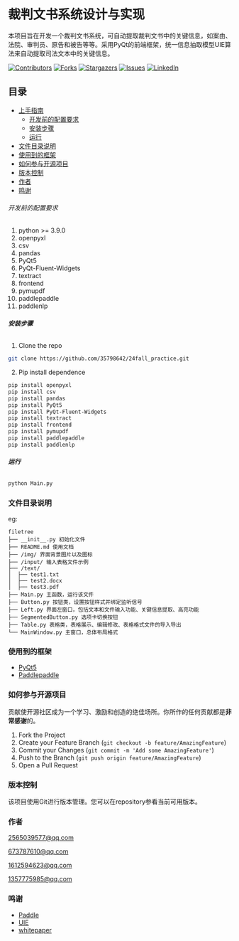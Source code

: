 

# 裁判文书系统设计与实现

本项目旨在开发一个裁判文书系统，可自动提取裁判文书中的关键信息，如案由、法院、审判员、原告和被告等等。采用PyQt的前端框架，统一信息抽取模型UIE算法来自动提取司法文本中的关键信息。

<!-- PROJECT SHIELDS -->

[![Contributors][contributors-shield]][contributors-url]
[![Forks][forks-shield]][forks-url]
[![Stargazers][stars-shield]][stars-url]
[![Issues][issues-shield]][issues-url]
[![LinkedIn][linkedin-shield]][linkedin-url]

 
## 目录

- [上手指南](#上手指南)
  - [开发前的配置要求](#开发前的配置要求)
  - [安装步骤](#安装步骤)
  - [运行](#运行)
- [文件目录说明](#文件目录说明)
- [使用到的框架](#使用到的框架)
- [如何参与开源项目](#如何参与开源项目)
- [版本控制](#版本控制)
- [作者](#作者)
- [鸣谢](#鸣谢)

###### 开发前的配置要求

1. python >= 3.9.0
2. openpyxl
3. csv
4. pandas
5. PyQt5
6. PyQt-Fluent-Widgets
7. textract
8. frontend
9. pymupdf
10. paddlepaddle
11. paddlenlp

###### **安装步骤**

1. Clone the repo

```sh
git clone https://github.com/35798642/24fall_practice.git
```
2. Pip install dependence
```sh
pip install openpyxl
pip install csv
pip install pandas
pip install PyQt5
pip install PyQt-Fluent-Widgets
pip install textract
pip install frontend
pip install pymupdf
pip install paddlepaddle
pip install paddlenlp
```
###### **运行**
```sh
python Main.py
```
### 文件目录说明
eg:

```
filetree 
├── __init__.py 初始化文件
├── README.md 使用文档
├── /img/ 界面背景图片以及图标
├── /input/ 输入表格文件示例
├── /text/
│  ├── test1.txt
│  ├── test2.docx
│  ├── test3.pdf
├── Main.py 主函数，运行该文件
├── Button.py 按钮类，设置按钮样式并绑定监听信号
├── Left.py 界面左窗口，包括文本和文件输入功能、关键信息提取、高亮功能
├── SegmentedButton.py 选项卡切换按钮
├── Table.py 表格类，表格展示、编辑修改、表格格式文件的导入导出
└── MainWindow.py 主窗口，总体布局格式

```


### 使用到的框架

- [PyQt5](https://pypi.org/project/PyQt5/)
- [Paddlepaddle](https://www.paddlepaddle.org.cn)

### 如何参与开源项目

贡献使开源社区成为一个学习、激励和创造的绝佳场所。你所作的任何贡献都是**非常感谢**的。


1. Fork the Project
2. Create your Feature Branch (`git checkout -b feature/AmazingFeature`)
3. Commit your Changes (`git commit -m 'Add some AmazingFeature'`)
4. Push to the Branch (`git push origin feature/AmazingFeature`)
5. Open a Pull Request



### 版本控制

该项目使用Git进行版本管理。您可以在repository参看当前可用版本。

### 作者

2565039577@qq.com

673787610@qq.com

1612594623@qq.com

1357775985@qq.com

### 鸣谢
- [Paddle](https://github.com/PaddlePaddle/PaddleNLP/tree/develop/model_zoo/uie)
- [UIE](https://arxiv.org/pdf/2203.12277.pdf)
- [whitepaper](https://arxiv.org/pdf/1806.08342.pdf)

<!-- links -->
[your-project-path]:35798642/24fall_practice
[contributors-shield]: https://img.shields.io/github/contributors/35798642/24fall_practice.svg?style=flat-square
[contributors-url]: https://github.com/35798642/24fall_practice/graphs/contributors
[forks-shield]: https://img.shields.io/github/forks/35798642/24fall_practice.svg?style=flat-square
[forks-url]: https://github.com/35798642/24fall_practice/network/members
[stars-shield]: https://img.shields.io/github/stars/35798642/24fall_practice.svg?style=flat-square
[stars-url]: https://github.com/35798642/24fall_practice/stargazers
[issues-shield]: https://img.shields.io/github/issues/35798642/24fall_practice.svg?style=flat-square
[issues-url]: https://img.shields.io/github/issues/35798642/24fall_practice.svg
[license-shield]: https://img.shields.io/github/license/35798642/24fall_practice.svg?style=flat-square
[license-url]: https://github.com/35798642/24fall_practice/blob/master/LICENSE.txt
[linkedin-shield]: https://img.shields.io/badge/-LinkedIn-black.svg?style=flat-square&logo=linkedin&colorB=555
[linkedin-url]: https://linkedin.com/in/shaojintian
